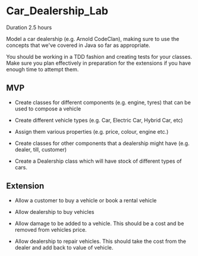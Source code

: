 # Car_Dealership_Lab

Duration 2.5 hours

Model a car dealership (e.g. Arnold CodeClan), making sure to use the concepts that we've covered in Java so far as appropriate.

You should be working in a TDD fashion and creating tests for your classes. Make sure you plan effectively in preparation for the extensions if you have enough time to attempt them.

## MVP

* Create classes for different components (e.g. engine, tyres) that can be used to compose a vehicle

* Create different vehicle types (e.g. Car, Electric Car, Hybrid Car, etc)

* Assign them various properties (e.g. price, colour, engine etc.)

* Create classes for other components that a dealership might have (e.g. dealer, till, customer)

* Create a Dealership class which will have stock of different types of cars.


## Extension

* Allow a customer to buy a vehicle or book a rental vehicle

* Allow dealership to buy vehicles

* Allow damage to be added to a vehicle. This should be a cost and be removed from vehicles price.

* Allow dealership to repair vehicles. This should take the cost from the dealer and add back to value of vehicle.
